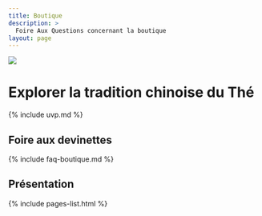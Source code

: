 ```yaml
---
title: Boutique
description: >
  Foire Aux Questions concernant la boutique
layout: page
---
```


![](/assets/media/accueil_2.jpg)

# Explorer la tradition chinoise du Thé

{% include uvp.md %}

## Foire aux devinettes 

{% include faq-boutique.md %}

## Présentation

{% include pages-list.html %}
